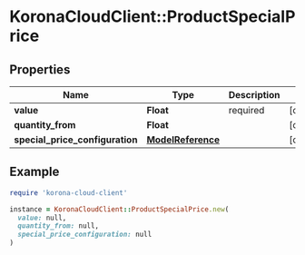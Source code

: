 # KoronaCloudClient::ProductSpecialPrice

## Properties

| Name | Type | Description | Notes |
| ---- | ---- | ----------- | ----- |
| **value** | **Float** | required | [optional] |
| **quantity_from** | **Float** |  | [optional] |
| **special_price_configuration** | [**ModelReference**](ModelReference.md) |  | [optional] |

## Example

```ruby
require 'korona-cloud-client'

instance = KoronaCloudClient::ProductSpecialPrice.new(
  value: null,
  quantity_from: null,
  special_price_configuration: null
)
```

